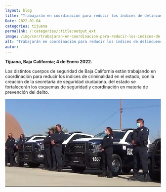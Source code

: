 ```yaml
---
layout: blog
title: "Trabajarán en coordinación para reducir los índices de delincuencia"
Date: 2022-01-04
categories: tijuana
permalink: /:categories/:title:output_ext
image: /img/cnr/trabajaran-en-coordinacion-para-reducir-los-indices-de-delincuencia.png
alt: "Trabajarán en coordinación para reducir los índices de delincuencia"
autor:
---
```


**Tijuana, Baja California; 4 de Enero 2022.** 

Los distintos cuerpos de seguridad de Baja California están trabajando en coordinación para reducir los índices de criminalidad en el estado, con la creación de la secretaría de seguridad ciudadana.
del estado se fortalecerán los esquemas de seguridad y coordinación en materia de prevención del delito.  


<div id="carouselExampleSlidesOnly" class="carousel slide" data-ride="carousel">
  <div class="carousel-inner">
    <div class="carousel-item active">
       <img class="d-block w-100" src="/img/cnr/trabajaran-en-coordinacion-para-reducir-los-indices-de-delincuencia.png" loading="lazy"  alt="Trabajarán en coordinación para reducir los índices de delincuencia">
    </div>
  </div>
</div>